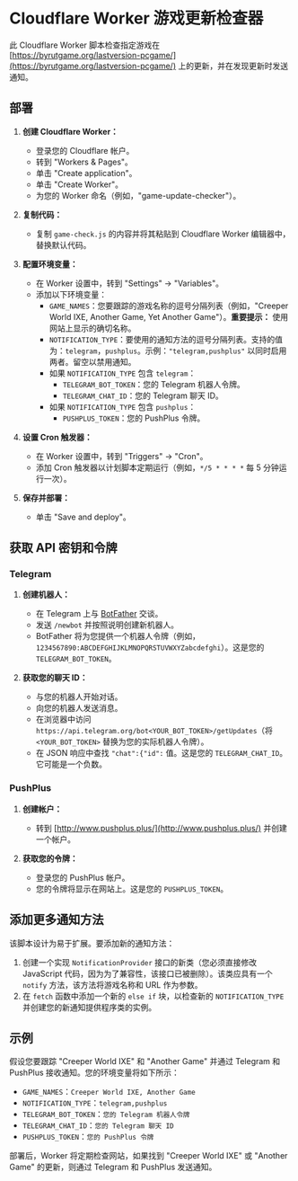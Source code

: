 # Cloudflare Worker 游戏更新检查器

此 Cloudflare Worker 脚本检查指定游戏在 [https://byrutgame.org/lastversion-pcgame/](https://byrutgame.org/lastversion-pcgame/) 上的更新，并在发现更新时发送通知。

## 部署

1.  **创建 Cloudflare Worker：**
    *   登录您的 Cloudflare 帐户。
    *   转到 "Workers & Pages"。
    *   单击 "Create application"。
    *   单击 "Create Worker"。
    *   为您的 Worker 命名（例如，"game-update-checker"）。

2.  **复制代码：**
    *   复制 `game-check.js` 的内容并将其粘贴到 Cloudflare Worker 编辑器中，替换默认代码。

3.  **配置环境变量：**
    *   在 Worker 设置中，转到 "Settings" -> "Variables"。
    *   添加以下环境变量：
        *   `GAME_NAMES`：您要跟踪的游戏名称的逗号分隔列表（例如，"Creeper World IXE, Another Game, Yet Another Game"）。**重要提示：** 使用网站上显示的确切名称。
        *   `NOTIFICATION_TYPE`：要使用的通知方法的逗号分隔列表。支持的值为：`telegram`，`pushplus`。示例：`"telegram,pushplus"` 以同时启用两者。留空以禁用通知。
        *   如果 `NOTIFICATION_TYPE` 包含 `telegram`：
            *   `TELEGRAM_BOT_TOKEN`：您的 Telegram 机器人令牌。
            *   `TELEGRAM_CHAT_ID`：您的 Telegram 聊天 ID。
        *   如果 `NOTIFICATION_TYPE` 包含 `pushplus`：
            *   `PUSHPLUS_TOKEN`：您的 PushPlus 令牌。

4.  **设置 Cron 触发器：**
    *   在 Worker 设置中，转到 "Triggers" -> "Cron"。
    *   添加 Cron 触发器以计划脚本定期运行（例如，`*/5 * * * *` 每 5 分钟运行一次）。

5.  **保存并部署：**
    *   单击 "Save and deploy"。

## 获取 API 密钥和令牌

### Telegram

1.  **创建机器人：**
    *   在 Telegram 上与 [BotFather](https://telegram.me/BotFather) 交谈。
    *   发送 `/newbot` 并按照说明创建新机器人。
    *   BotFather 将为您提供一个机器人令牌（例如，`1234567890:ABCDEFGHIJKLMNOPQRSTUVWXYZabcdefghi`）。这是您的 `TELEGRAM_BOT_TOKEN`。

2.  **获取您的聊天 ID：**
    *   与您的机器人开始对话。
    *   向您的机器人发送消息。
    *   在浏览器中访问 `https://api.telegram.org/bot<YOUR_BOT_TOKEN>/getUpdates`（将 `<YOUR_BOT_TOKEN>` 替换为您的实际机器人令牌）。
    *   在 JSON 响应中查找 `"chat":{"id":` 值。这是您的 `TELEGRAM_CHAT_ID`。它可能是一个负数。

### PushPlus

1.  **创建帐户：**
    *   转到 [http://www.pushplus.plus/](http://www.pushplus.plus/) 并创建一个帐户。

2.  **获取您的令牌：**
    *   登录您的 PushPlus 帐户。
    *   您的令牌将显示在网站上。这是您的 `PUSHPLUS_TOKEN`。


## 添加更多通知方法

该脚本设计为易于扩展。要添加新的通知方法：

1.  创建一个实现 `NotificationProvider` 接口的新类（您必须直接修改 JavaScript 代码，因为为了兼容性，该接口已被删除）。该类应具有一个 `notify` 方法，该方法将游戏名称和 URL 作为参数。
2.  在 `fetch` 函数中添加一个新的 `else if` 块，以检查新的 `NOTIFICATION_TYPE` 并创建您的新通知提供程序类的实例。

## 示例

假设您要跟踪 "Creeper World IXE" 和 "Another Game" 并通过 Telegram 和 PushPlus 接收通知。您的环境变量将如下所示：

*   `GAME_NAMES`：`Creeper World IXE, Another Game`
*   `NOTIFICATION_TYPE`：`telegram,pushplus`
*   `TELEGRAM_BOT_TOKEN`：`您的 Telegram 机器人令牌`
*   `TELEGRAM_CHAT_ID`：`您的 Telegram 聊天 ID`
*   `PUSHPLUS_TOKEN`：`您的 PushPlus 令牌`

部署后，Worker 将定期检查网站，如果找到 "Creeper World IXE" 或 "Another Game" 的更新，则通过 Telegram 和 PushPlus 发送通知。
